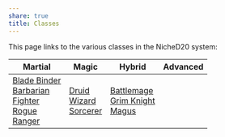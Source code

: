 ```yaml
---
share: true
title: Classes
---
```

This page links to the various classes in the NicheD20 system:

|Martial|Magic|Hybrid|Advanced|
|---|---|---|---|
|[Blade Binder](./Martial/Blade%20Binder/index)<br>[Barbarian](./Martial/Barbarian/)<br>[Fighter](./Martial/Fighter/)<br>[Rogue](./Martial/Rogue/)<br>[Ranger](./Martial/Ranger/)|[Druid](./Magic/Druid/)<br>[Wizard](./Magic/Wizard/)<br>[Sorcerer](./Magic/Sorcerer/)|[Battlemage](./Hybrid/Battlemage/)<br>[Grim Knight](../../Grim%20Knight.md)<br>[Magus](../../Magus.md)<br>|<br>